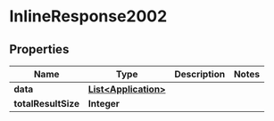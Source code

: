 
# InlineResponse2002

## Properties
Name | Type | Description | Notes
------------ | ------------- | ------------- | -------------
**data** | [**List&lt;Application&gt;**](Application.md) |  | 
**totalResultSize** | **Integer** |  | 



